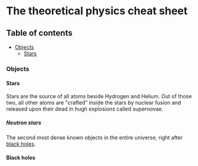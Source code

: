 # The theoretical physics cheat sheet

## Table of contents
- [Objects](#objects)
  - [Stars](#stars)


### Objects

#### Stars
Stars are the source of all atoms beside Hydrogen and Helium. Out of those two, all other atoms are "crafted" inside the stars by nuclear fusion and released upon their dead in hugh explosions called supernovae.

##### Neutron stars
The second most dense known objects in the entire universe, right after [black holes](#black-holes).

#### Black holes
